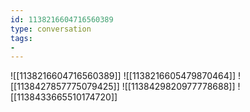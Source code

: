 ```yaml
---
id: 1138216604716560389
type: conversation
tags:
- 
---
```

![[1138216604716560389]]
![[1138216605479870464]]
![[1138427857775079425]]
![[1138429820977778688]]
![[1138433665510174720]]

